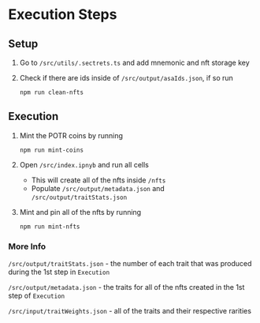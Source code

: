 # Execution Steps

## Setup

1. Go to `/src/utils/.sectrets.ts` and add mnemonic and nft storage key
2. Check if there are ids inside of `/src/output/asaIds.json`, if so run

    ```
    npm run clean-nfts
    ```

## Execution

1. Mint the POTR coins by running
    ```
    npm run mint-coins
    ```
2. Open `/src/index.ipnyb` and run all cells
    - This will create all of the nfts inside `/nfts`
    - Populate `/src/output/metadata.json` and `/src/output/traitStats.json`
3. Mint and pin all of the nfts by running

    ```
    npm run mint-nfts
    ```

### More Info

`/src/output/traitStats.json` - the number of each trait that was produced during the 1st step in `Execution`

`/src/output/metadata.json` - the traits for all of the nfts created in the 1st step of `Execution`

`/src/input/traitWeights.json` - all of the traits and their respective rarities
